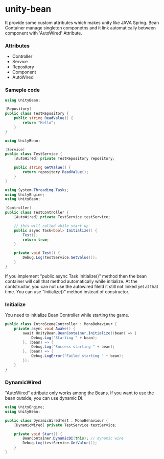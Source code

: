 # unity-bean

It provide some custom attributes which makes unity like JAVA Spring. 
Bean Container manage singleton componetns and it link automatically between component with 'AutoWired' Attribute.

### Attributes
* Controller
* Service
* Repository
* Component 
* AutoWired

### Sameple code 
```C#
using UnityBean;

[Repository]
public class TestRepository {
    public string ReadValue() {
        return "Hello";
    }
}
```

```C#
using UnityBean;

[Service]
public class TestService {
    [AutoWired] private TestRepository repository;

    public string GetValue() {
        return repository.ReadValue();
    }
}
```

```C#
using System.Threading.Tasks;
using UnityEngine;
using UnityBean;

[Controller]
public class TestController {
    [AutoWired] private TestService testService;

    // this will called while start up
    public async Task<bool> Initialize() {
        Test();
        return true;
    }

    private void Test() {
        Debug.Log(testService.GetValue());
    }
}
```

If you implement "public async Task<bool> Initialize()" method then the bean container will call that method automatically while initialize.
At the contstructor, you can not use the autowired fileld it still not linked yet at that time. You can use "Initialize()" method instead of constructor.


### Initialize
You need to initialize Bean Controller while starting the game.
```C#
public class IntroSceneController : MonoBehaviour {
    private async void Awake() {
        await UnityBean.BeanContainer.Initialize((bean) => {
            Debug.Log("Starting " + bean);
        }, (bean) => {
            Debug.Log("Success starting " + bean);
        }, (bean) => {
            Debug.LogError("Failed starting " + bean);
        });
    }
}
```


### DynamicWired
"AutoWired" attribute only works among the Beans. If you want to use the bean outside, you can use dynamic DI.
```C#
using UnityEngine;
using UnityBean;

public class DynamicWiredTest : MonoBehaviour {
    [DynamicWired] private TestService testService;

    private void Start() {
        BeanContainer.DynamicDI(this); // dynamic wire
        Debug.Log(testService.GetValue());
    }
}
```
